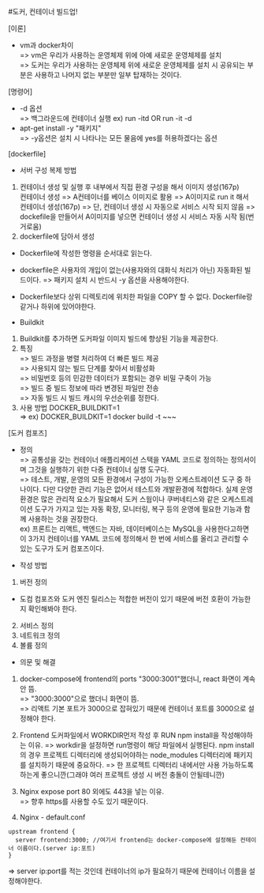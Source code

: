#도커, 컨테이너 빌드업!

[이론]

- vm과 docker차이  
  => vm은 우리가 사용하는 운영체제 위에 아예 새로운 운영체제를 설치  
  => 도커는 우리가 사용하는 운영체제 위에 새로운 운영체제를 설치 시 공유되는 부분은 사용하고 나머지 없는 부분만 일부 탑재하는 것이다.

[명령어]

- -d 옵션  
  => 백그라운드에 컨테이너 실행 ex) run -itd OR run -it -d
- apt-get install -y "패키지"  
  => -y옵션은 설치 시 나타나는 모든 물음에 yes를 허용하겠다는 옵션

[dockerfile]

- 서버 구성 복제 방법

1. 컨테이너 생성 및 실행 후 내부에서 직접 환경 구성을 해서 이미지 생성(167p)  
   컨테이너 생성 => A컨테이너를 베이스 이미지로 활용 => A이미지로 run it 해서 컨테이너 생성(167p) => 단, 컨테이너 생성 시 자동으로 서비스 시작 되지 않음 => dockefile을 만들어서 A이미지를 넣으면 컨테이너 생성 시 서비스 자동 시작 됨(번거로움)
2. dockerfile에 담아서 생성

- Dockerfile에 작성한 명령을 순서대로 읽는다.
- dockerfile은 사용자의 개입이 없는(사용자와의 대화식 처리가 아닌) 자동화된 빌드이다. => 패키지 설치 시 반드시 -y 옵션을 사용해야한다.
- Dockerfile보다 상위 디렉토리에 위치한 파일을 COPY 할 수 없다. Dockerfile랑 같거나 하위에 있어야한다.

- Buildkit

1. Buildkit를 추가하면 도커파일 이미지 빌드에 향상된 기능을 제공한다.
2. 특징  
   => 빌드 과정을 병렬 처리하여 더 빠른 빌드 제공  
   => 사용되지 않는 빌드 단계를 찾아서 비활성화  
   => 비밀번호 등의 민감한 데이터가 포함되는 경우 비밀 구축이 가능  
   => 빌드 중 빌드 정보에 따라 변경된 파일만 전송  
   => 자동 빌드 시 빌드 캐시의 우선순위를 정한다.
3. 사용 방법 DOCKER_BUILDKIT=1  
   => ex) DOCKER_BUILDKIT=1 docker build -t ~~~

[도커 컴포즈]

- 정의  
  => 공통성을 갖는 컨테이너 애플리케이션 스택을 YAML 코드로 정의하는 정의서이며 그것을 실행하기 위한 다중 컨테이너 실행 도구다.  
  => 테스트, 개발, 운영의 모든 환경에서 구성이 가능한 오케스트레이션 도구 중 하나이다. 다만 다양한 관리 기능은 없어서 테스트와 개발환경에 적합하다. 실제 운영 환경은 많은 관리적 요소가 필요해서 도커 스웜이나 쿠버네티스와 같은 오케스트레이션 도구가 가지고 있는 자동 확장, 모니터링, 복구 등의 운영에 필요한 기능과 함께 사용하는 것을 권장한다.  
  ex) 프론트는 리액트, 백엔드는 자바, 데이터베이스는 MySQL을 사용한다고하면 이 3가지 컨테이너를 YAML 코드에 정의해서 한 번에 서비스를 올리고 관리할 수 있는 도구가 도커 컴포즈이다.

- 작성 방법

1. 버전 정의

- 도컴 컴포즈와 도커 엔진 릴리스는 적합한 버전이 있기 때문에 버전 호환이 가능한지 확인해봐야 한다.

2. 서비스 정의
3. 네트워크 정의
4. 볼륨 정의

- 의문 및 해결

1. docker-compose에 frontend의 ports "3000:3001"했더니, react 화면이 계속 안 뜸.  
   => "3000:3000"으로 했더니 화면이 뜸.  
   => 리액트 기본 포트가 3000으로 잡혀있기 때문에 컨테이너 포트를 3000으로 설정해야 한다.

2. Frontend 도커파일에서 WORKDIR먼저 작성 후 RUN npm install을 작성해야하는 이유.
   => workdir을 설정하면 run명령이 해당 파일에서 실행된다. npm install의 경우 프로젝트 디렉터리에 생성되어야하는 node_modules 디렉터리에 패키지를 설치하기 때문에 중요하다. => 한 프로젝트 디렉터리 내에서만 사용 가능하도록 하는게 좋으니깐(그래야 여러 프로젝트 생성 시 버전 충돌이 안될테니깐)

3. Nginx expose port 80 외에도 443을 넣는 이유.  
   => 향후 https를 사용할 수도 있기 때문이다.

4. Nginx - default.conf

```
upstream frontend {
  server frontend:3000; //여기서 frontend는 docker-compose에 설정해둔 컨테이너 이름이다.(server ip:포트)
}
```

=> server ip:port를 적는 것인데 컨테이너의 ip가 필요하기 때문에 컨테이너 이름을 설정해야한다.
